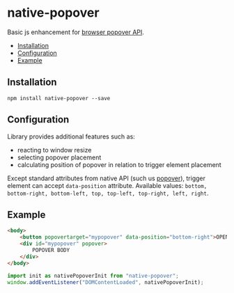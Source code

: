 # native-popover
Basic js enhancement for [browser popover API](https://developer.mozilla.org/en-US/docs/Web/API/Popover_API). 


- [Installation](#installation)
- [Configuration](#configuration)
- [Example](#example)

## Installation
```
npm install native-popover --save
```

## Configuration
Library provides additional features such as:
- reacting to window resize
- selecting popover placement
- calculating position of popover in relation to trigger element placement

Except standard attributes from native API (such us [popover](https://developer.mozilla.org/en-US/docs/Web/HTML/Global_attributes/popover)), trigger element can accept `data-position` attribute.
Available values: 
`bottom, bottom-right, bottom-left, top, top-left, top-right, left, right`.


## Example
```html
<body>
    <button popovertarget="mypopover" data-position="bottom-right">OPEN POPOVER</button>
    <div id="mypopover" popover>
        POPOVER BODY
    </div>
</body>
```

```js
import init as nativePopoverInit from "native-popover";
window.addEventListener("DOMContentLoaded", nativePopoverInit);
```
